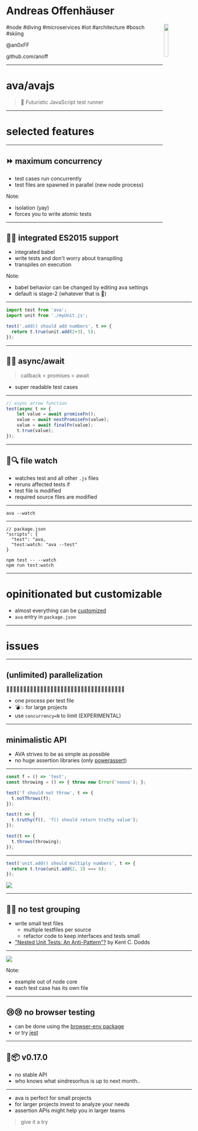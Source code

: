 # Andreas Offenhäuser

<img align="right" width="15%" src="./assets/iceicesquare.jpg" style="border:none;box-shadow:none;background: none"/>

\#node \#diving \#microservices \#iot \#architecture \#bosch \#skiing

@an0xFF

github.com/anoff


---


# ava/avajs

> 🚀 Futuristic JavaScript test runner


---


# selected features


---


## ⏩ maximum concurrency
* test cases run concurrently
* test files are spawned in parallel (new node process)

Note:
* isolation (yay)
* forces you to write atomic tests


---


## 🔮🔮 integrated ES2015 support
* integrated babel
* write tests and don't worry about transpiling
* transpiles on execution

Note:
* babel behavior can be changed by editing ava settings
* default is stage-2 (whatever that is 💁)


----


```javascript
import test from 'ava';
import unit from './myUnit.js';

test('.add() should add numbers', t => {
  return t.true(unit.add(2+3), 5);
});
```


---


## 💃💃 async/await
> callback < promises < await

* super readable test cases


----


```javascript
// async arrow function
test(async t => {
    let value = await promiseFn();
    value = await nextPromiseFn(value);
    value = await finalFn(value);
    t.true(value);
});
```


---


## 👀🔍 file watch
* watches test and all other `.js` files
* reruns affected tests if
 * test file is modified
 * required source files are modified


----


`ava --watch`


----


```script
// package.json
"scripts": {
  "test": "ava,
  "test:watch: "ava --test"
}

npm test -- --watch
npm run test:watch
```


---


# opinitionated but customizable
* almost everything can be [customized](https://github.com/avajs/ava#configuration)
* `ava` entry in `package.json`


---


# issues


---


## (unlimited) parallelization
🚀🚀🚀🚀🚀🚀🚀🚀🚀🚀🚀🚀🚀🚀🚀🚀🚀🚀🚀🚀🚀🚀🚀🚀🚀🚀🚀🚀🚀🚀🚀🚀🚀🚀🚀
* one process per test file
* 💣💥 for large projects
* use `concurrency=N` to limit (EXPERIMENTAL)


---


## minimalistic API
* AVA strives to be as simple as possible
* no huge assertion libraries (only [powerassert](https://github.com/power-assert-js/power-assert))


----


```javascript
const f = () => 'test';
const throwing = () => { throw new Error('noooo'); };

test('f should not throw', t => {
  t.notThrows(f);
});

test(t => {
  t.truthy(f(), 'f() should return truthy value');
});

test(t => {
  t.throws(throwing);
});
```


----


```javascript
test('unit.add() should multiply numbers', t => {
  return t.true(unit.add(2, 3) === 6);
});
```

<img src="./assets/assert-fail.png" />


---


## 🚫👯 no test grouping
* write small test files
  * multiple testfiles per source
  * refactor code to keep interfaces and tests small
* ["Nested Unit Tests: An Anti-Pattern"?](https://www.briefs.fm/3-minutes-with-kent/27) by Kent C. Dodds


----


<img src="./assets/node-core-tests.png" />

Note:
* example out of node core
* each test case has its own file


---


## 😢😢 no browser testing
* can be done using the [browser-env package](https://github.com/avajs/ava/blob/master/docs/recipes/browser-testing.md)
* or try [jest](https://facebook.github.io/jest/)


---


## 🚫📦 v0.17.0
* no stable API
* who knows what sindresorhus is up to next month..


---

* ava is perfect for small projects
* for larger projects invest to analyze your needs
* assertion APIs might help you in larger teams

> give it a try